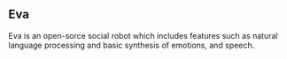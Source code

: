 ## Eva

 Eva is an open-sorce social robot which includes features such as natural language processing and basic synthesis of emotions, and speech.
